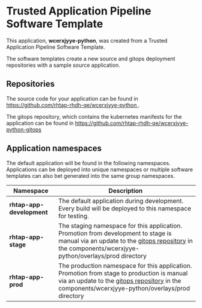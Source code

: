# Trusted Application Pipeline Software Template

This application, **wcerxjyye-python**, was created from a Trusted Application Pipeline Software Template.

The software templates create a new source and gitops deployment repositories with a sample source application. 

## Repositories

The source code for your application can be found in [https://github.com/rhtap-rhdh-qe/wcerxjyye-python ](https://github.com/rhtap-rhdh-qe/wcerxjyye-python ).
 
The gitops repository, which contains the kubernetes manifests for the application can be found in 
[https://github.com/rhtap-rhdh-qe/wcerxjyye-python-gitops ](https://github.com/rhtap-rhdh-qe/wcerxjyye-python-gitops ) 

## Application namespaces 

The default application will be found in the following namespaces. Applications can be deployed into unique namespaces or multiple software templates can also bet generated into the same group namespaces.  

|  Namespace   |  Description   |  
| -------- | -------- |   
| **rhtap-app-development** | The default application during development. Every build will be deployed to this namespace for testing. | 
| **rhtap-app-stage** | The staging namespace for this application. Promotion from development to stage is manual via an update to the [gitops repository](https://github.com/rhtap-rhdh-qe/wcerxjyye-python-gitops ) in the components/wcerxjyye-python/overlays/prod directory |  
| **rhtap-app-prod** | The production namespace for this application. Promotion from stage to production is manual via an update to the [gitops repository](https://github.com/rhtap-rhdh-qe/wcerxjyye-python-gitops ) in the components/wcerxjyye-python/overlays/prod directory | 